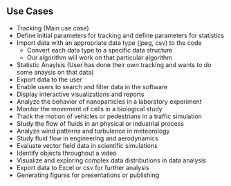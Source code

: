 ## Use Cases

- Tracking (Main use case)
- Define initial parameters for tracking and define parameters for statistics
- Import data with an appropriate data type (jpeg, csv) to the code
    - Convert each data type to a specific data structure
    - Our algorithm will work on that particular algorithm
- Statistic Anaylsis (User has done their own tracking and wants to do some anaysis on that data)
- Export data to the user
- Enable users to search and filter data in the software
- Display interactive visualizations and reports
- Analyze the behavior of nanoparticles in a laboratory experiment
- Monitor the movement of cells in a biological study
- Track the motion of vehicles or pedestrians in a traffic simulation
- Study the flow of fluids in an physical or industrial process
- Analyze wind patterns and turbulence in meteorology
- Study fluid flow in engineering and aerodynamics
- Evaluate vector field data in scientific simulations
- Identify objects throughout a video
- Visualize and exploring complex data distributions in data analysis
- Export data to Excel or csv for further analysis
- Generating figures for presentations or publishing
